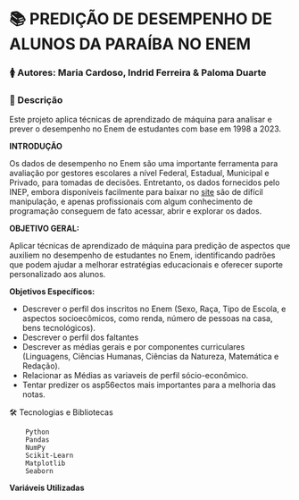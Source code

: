 # 📚 PREDIÇÃO DE DESEMPENHO DE ALUNOS DA PARAÍBA NO ENEM

### 🚺  Autores: Maria Cardoso, Indrid Ferreira & Paloma Duarte



### 📝 Descrição
Este projeto aplica técnicas de aprendizado de máquina para analisar e prever o desempenho no Enem de estudantes com base em 1998 a 2023.



**INTRODUÇÃO**
 
 Os dados de desempenho no Enem são uma importante ferramenta para avaliação por gestores escolares a nível Federal, Estadual, Municipal e Privado, para tomadas de decisões. Entretanto, os dados fornecidos pelo INEP, embora disponíveis facilmente para baixar no [site](https://www.gov.br/inep/pt-br/acesso-a-informacao/dados-abertos/microdados) são de difícil manipulação, e apenas profissionais com algum conhecimento de programação conseguem de fato acessar, abrir e explorar os dados. 
 


**OBJETIVO GERAL:**

   Aplicar técnicas de aprendizado de máquina para predição de aspectos que auxiliem no desempenho de estudantes no Enem, identificando padrões que podem ajudar a melhorar estratégias educacionais e oferecer suporte personalizado aos alunos.

   

**Objetivos Específicos:**
  
  
   - Descrever o perfil dos inscritos no Enem (Sexo, Raça, Tipo de Escola, e aspectos socioecômicos, como renda, número de pessoas na casa, bens tecnológicos).
   - Descrever o perfil dos faltantes
   - Descrever as médias gerais e por componentes curriculares (Linguagens, Ciências Humanas, Ciências da Natureza, Matemática e Redação).
   - Relacionar as Médias as variaveis de perfil sócio-econômico.
   - Tentar predizer os asp56ectos mais importantes para a melhoria das notas.
 
 

 🛠️ Tecnologias e Bibliotecas

        Python
        Pandas
        NumPy
        Scikit-Learn
        Matplotlib
        Seaborn


**Variáveis Utilizadas**

